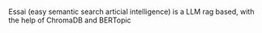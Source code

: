 Essai (easy semantic search articial intelligence) is a LLM rag based, with the help of ChromaDB and BERTopic
